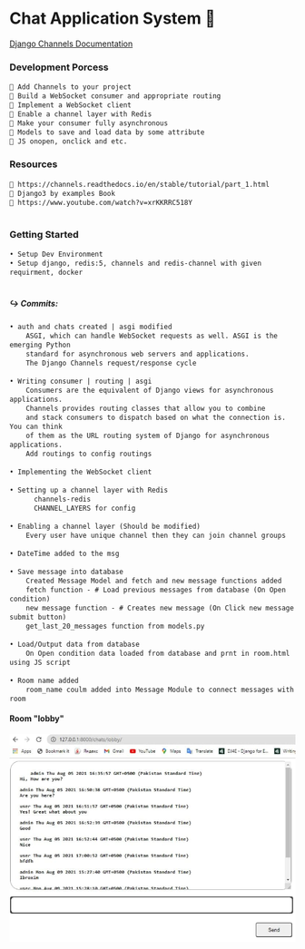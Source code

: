 # Chat Application System 💬
[Django Channels Documentation](https://channels.readthedocs.io/en/stable/introduction.html)
  ### Development Porcess
    📌 Add Channels to your project
    📌 Build a WebSocket consumer and appropriate routing
    📌 Implement a WebSocket client
    📌 Enable a channel layer with Redis
    📌 Make your consumer fully asynchronous
    📌 Models to save and load data by some attribute
    📌 JS onopen, onclick and etc.

  ### Resources 
    🔗 https://channels.readthedocs.io/en/stable/tutorial/part_1.html
    🔗 Django3 by examples Book
    🔗 https://www.youtube.com/watch?v=xrKKRRC518Y
 #
 ### Getting Started
    • Setup Dev Environment
    • Setup django, redis:5, channels and redis-channel with given requirment, docker
   
   
   #
   ##### ↪️ Commits:
    • auth and chats created | asgi modified 
        ASGI, which can handle WebSocket requests as well. ASGI is the emerging Python
        standard for asynchronous web servers and applications.
        The Django Channels request/response cycle
         
    • Writing consumer | routing | asgi
        Consumers are the equivalent of Django views for asynchronous applications.
        Channels provides routing classes that allow you to combine
        and stack consumers to dispatch based on what the connection is. You can think
        of them as the URL routing system of Django for asynchronous applications.
        Add routings to config routings
    
    • Implementing the WebSocket client
    
    • Setting up a channel layer with Redis
          channels-redis
          CHANNEL_LAYERS for config
    
    • Enabling a channel layer (Should be modified)
        Every user have unique channel then they can join channel groups
        
    • DateTime added to the msg
    
    • Save message into database
        Created Message Model and fetch and new message functions added  
        fetch function - # Load previous messages from database (On Open condition)
        new message function - # Creates new message (On Click new message submit button)
        get_last_20_messages function from models.py
    
    • Load/Output data from database
        On Open condition data loaded from database and prnt in room.html using JS script
        
    • Room name added
        room_name coulm added into Message Module to connect messages with room
    
    
  
  #### Room "lobby"
  
  <img src="media/photos/Lobby.jpg" alt="" >
    
